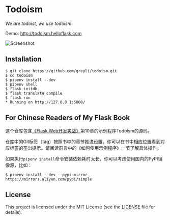 # Todoism

*We are todoist, we use todoism.*

Demo: http://todoism.helloflask.com

![Screenshot](http://helloflask.com/screenshots/todoism.png)

## Installation

```
$ git clone https://github.com/greyli/todoism.git
$ cd todoism
$ pipenv install --dev
$ pipenv shell
$ flask initdb
$ flask translate compile
$ flask run
* Running on http://127.0.0.1:5000/
```

## For Chinese Readers of My Flask Book

这个仓库包含[《Flask Web开发实战》](http://helloflask.com/book)第10章的示例程序Todoism的源码。

仓库中的Git标签（tag）按照书中的章节推进设置，你可以在书中相应位置看到对应标签的签出提示。请阅读前言中的《如何使用示例程序》一节了解具体操作。

如果执行`pipenv install`命令安装依赖耗时太长，你可以考虑使用国内的PyPI镜像源，比如：
```
$ pipenv install --dev --pypi-mirror https://mirrors.aliyun.com/pypi/simple
```

## License

This project is licensed under the MIT License (see the
[LICENSE](LICENSE) file for details).
